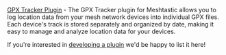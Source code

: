 [GPX Tracker Plugin](https://github.com/fernandodpr/MMR-GPXTRacker) - The GPX Tracker plugin for Meshtastic allows you to log location data from your mesh network devices into individual GPX files. Each device's track is stored separately and organized by date, making it easy to manage and analyze location data for your devices.

If you're interested in [developing a plugin](https://github.com/geoffwhittington/meshtastic-matrix-relay/wiki/Community-Plugin-Development-Guide) we'd be happy to list it here!